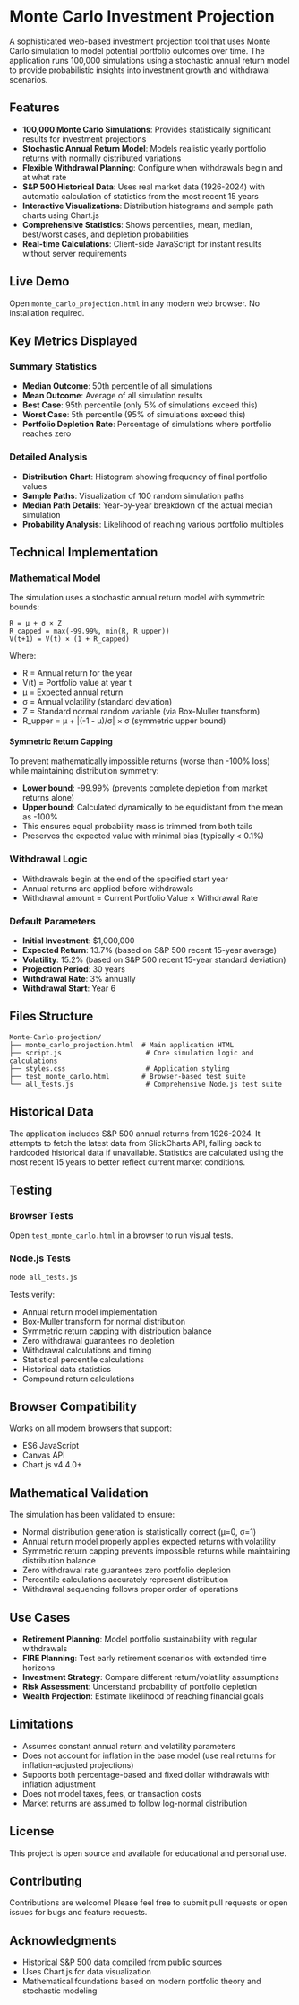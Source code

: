 # Monte Carlo Investment Projection

A sophisticated web-based investment projection tool that uses Monte Carlo simulation to model potential portfolio outcomes over time. The application runs 100,000 simulations using a stochastic annual return model to provide probabilistic insights into investment growth and withdrawal scenarios.

## Features

- **100,000 Monte Carlo Simulations**: Provides statistically significant results for investment projections
- **Stochastic Annual Return Model**: Models realistic yearly portfolio returns with normally distributed variations
- **Flexible Withdrawal Planning**: Configure when withdrawals begin and at what rate
- **S&P 500 Historical Data**: Uses real market data (1926-2024) with automatic calculation of statistics from the most recent 15 years
- **Interactive Visualizations**: Distribution histograms and sample path charts using Chart.js
- **Comprehensive Statistics**: Shows percentiles, mean, median, best/worst cases, and depletion probabilities
- **Real-time Calculations**: Client-side JavaScript for instant results without server requirements

## Live Demo

Open `monte_carlo_projection.html` in any modern web browser. No installation required.

## Key Metrics Displayed

### Summary Statistics
- **Median Outcome**: 50th percentile of all simulations
- **Mean Outcome**: Average of all simulation results
- **Best Case**: 95th percentile (only 5% of simulations exceed this)
- **Worst Case**: 5th percentile (95% of simulations exceed this)
- **Portfolio Depletion Rate**: Percentage of simulations where portfolio reaches zero

### Detailed Analysis
- **Distribution Chart**: Histogram showing frequency of final portfolio values
- **Sample Paths**: Visualization of 100 random simulation paths
- **Median Path Details**: Year-by-year breakdown of the actual median simulation
- **Probability Analysis**: Likelihood of reaching various portfolio multiples

## Technical Implementation

### Mathematical Model
The simulation uses a stochastic annual return model with symmetric bounds:
```
R = μ + σ × Z
R_capped = max(-99.99%, min(R, R_upper))
V(t+1) = V(t) × (1 + R_capped)
```
Where:
- R = Annual return for the year
- V(t) = Portfolio value at year t
- μ = Expected annual return
- σ = Annual volatility (standard deviation)
- Z = Standard normal random variable (via Box-Muller transform)
- R_upper = μ + |(-1 - μ)/σ| × σ (symmetric upper bound)

#### Symmetric Return Capping
To prevent mathematically impossible returns (worse than -100% loss) while maintaining distribution symmetry:
- **Lower bound**: -99.99% (prevents complete depletion from market returns alone)
- **Upper bound**: Calculated dynamically to be equidistant from the mean as -100%
- This ensures equal probability mass is trimmed from both tails
- Preserves the expected value with minimal bias (typically < 0.1%)

### Withdrawal Logic
- Withdrawals begin at the end of the specified start year
- Annual returns are applied before withdrawals
- Withdrawal amount = Current Portfolio Value × Withdrawal Rate

### Default Parameters
- **Initial Investment**: $1,000,000
- **Expected Return**: 13.7% (based on S&P 500 recent 15-year average)
- **Volatility**: 15.2% (based on S&P 500 recent 15-year standard deviation)
- **Projection Period**: 30 years
- **Withdrawal Rate**: 3% annually
- **Withdrawal Start**: Year 6

## Files Structure

```
Monte-Carlo-projection/
├── monte_carlo_projection.html  # Main application HTML
├── script.js                     # Core simulation logic and calculations
├── styles.css                    # Application styling
├── test_monte_carlo.html        # Browser-based test suite
└── all_tests.js                  # Comprehensive Node.js test suite
```

## Historical Data

The application includes S&P 500 annual returns from 1926-2024. It attempts to fetch the latest data from SlickCharts API, falling back to hardcoded historical data if unavailable. Statistics are calculated using the most recent 15 years to better reflect current market conditions.

## Testing

### Browser Tests
Open `test_monte_carlo.html` in a browser to run visual tests.

### Node.js Tests
```bash
node all_tests.js
```

Tests verify:
- Annual return model implementation
- Box-Muller transform for normal distribution
- Symmetric return capping with distribution balance
- Zero withdrawal guarantees no depletion
- Withdrawal calculations and timing
- Statistical percentile calculations
- Historical data statistics
- Compound return calculations

## Browser Compatibility

Works on all modern browsers that support:
- ES6 JavaScript
- Canvas API
- Chart.js v4.4.0+

## Mathematical Validation

The simulation has been validated to ensure:
- Normal distribution generation is statistically correct (μ=0, σ=1)
- Annual return model properly applies expected returns with volatility
- Symmetric return capping prevents impossible returns while maintaining distribution balance
- Zero withdrawal rate guarantees zero portfolio depletion
- Percentile calculations accurately represent distribution
- Withdrawal sequencing follows proper order of operations

## Use Cases

- **Retirement Planning**: Model portfolio sustainability with regular withdrawals
- **FIRE Planning**: Test early retirement scenarios with extended time horizons
- **Investment Strategy**: Compare different return/volatility assumptions
- **Risk Assessment**: Understand probability of portfolio depletion
- **Wealth Projection**: Estimate likelihood of reaching financial goals

## Limitations

- Assumes constant annual return and volatility parameters
- Does not account for inflation in the base model (use real returns for inflation-adjusted projections)
- Supports both percentage-based and fixed dollar withdrawals with inflation adjustment
- Does not model taxes, fees, or transaction costs
- Market returns are assumed to follow log-normal distribution

## License

This project is open source and available for educational and personal use.

## Contributing

Contributions are welcome! Please feel free to submit pull requests or open issues for bugs and feature requests.

## Acknowledgments

- Historical S&P 500 data compiled from public sources
- Uses Chart.js for data visualization
- Mathematical foundations based on modern portfolio theory and stochastic modeling